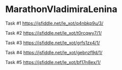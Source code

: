 # MarathonVladimiraLenina

Task #1
https://jsfiddle.net/le_xot/q4nbkp9u/3/

Task #2
https://jsfiddle.net/le_xot/t0rcqwy7/1/

Task #3
https://jsfiddle.net/le_xot/grfs1zx4/1/

Task #4
https://jsfiddle.net/le_xot/gebnzf9d/1/

Task #5
https://jsfiddle.net/le_xot/bf17n8ex/1/
